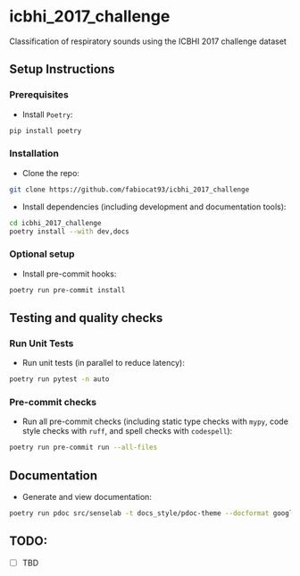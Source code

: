 # icbhi_2017_challenge
Classification of respiratory sounds using the ICBHI 2017 challenge dataset

## Setup Instructions

### Prerequisites
- Install `Poetry`:
```bash
pip install poetry
```

### Installation
- Clone the repo:
```bash
git clone https://github.com/fabiocat93/icbhi_2017_challenge
```
- Install dependencies (including development and documentation tools):
```bash
cd icbhi_2017_challenge
poetry install --with dev,docs
```

### Optional setup
- Install pre-commit hooks:
```bash
poetry run pre-commit install
```


## Testing and quality checks
### Run Unit Tests
- Run unit tests (in parallel to reduce latency):
```bash
poetry run pytest -n auto
```

### Pre-commit checks
- Run all pre-commit checks (including static type checks with `mypy`, code style checks with `ruff`, and spell checks with `codespell`):
```bash
poetry run pre-commit run --all-files
```

## Documentation
- Generate and view documentation:
```bash
poetry run pdoc src/senselab -t docs_style/pdoc-theme --docformat google
```

## TODO:
- [ ] TBD
